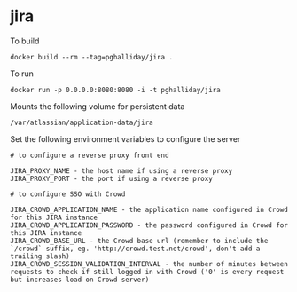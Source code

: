 # jira

To build

```
docker build --rm --tag=pghalliday/jira .
```

To run

```
docker run -p 0.0.0.0:8080:8080 -i -t pghalliday/jira
```

Mounts the following volume for persistent data

```
/var/atlassian/application-data/jira 
```

Set the following environment variables to configure the server

```
# to configure a reverse proxy front end

JIRA_PROXY_NAME - the host name if using a reverse proxy
JIRA_PROXY_PORT - the port if using a reverse proxy

# to configure SSO with Crowd

JIRA_CROWD_APPLICATION_NAME - the application name configured in Crowd for this JIRA instance
JIRA_CROWD_APPLICATION_PASSWORD - the password configured in Crowd for this JIRA instance
JIRA_CROWD_BASE_URL - the Crowd base url (remember to include the `/crowd` suffix, eg. 'http://crowd.test.net/crowd', don't add a trailing slash)
JIRA_CROWD_SESSION_VALIDATION_INTERVAL - the number of minutes between requests to check if still logged in with Crowd ('0' is every request but increases load on Crowd server)
```
